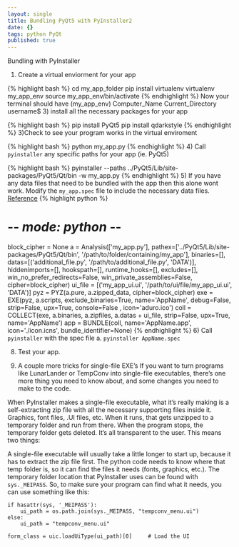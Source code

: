 ```yaml
---
layout: single
title: Bundling PyQt5 with PyInstaller2
date: {}
tags: python PyQt
published: true
---
```



Bundling with PyInstaller  
1) Create a virtual enviorment for your app   

{% highlight bash %}
cd my_app_folder
pip install virtualenv
virtualenv my_app_env
source my_app_env/bin/activate
{% endhighlight %}
Now your terminal should have (my_app_env) Computer_Name Current_Directory username$
3) install all the necessary packages for your app

{% highlight bash %}
pip install PyQt5
pip install qdarkstyle
{% endhighlight %}
3)Check to see your program works in the virtual enviroment

{% highlight bash %}
python my_app.py
{% endhighlight %}
4) Call `pyinstaller` any specific paths for your app (ie. PyQt5)

{% highlight bash %}
pyinstaller --paths ../PyQt5/Lib/site-packages/PyQt5/Qt/bin -w my_app.py
{% endhighlight %}
5) If you have any data files that need to be bundled with the app then this alone wont work. Modify the `my_app.spec` file to include the necessary data files. [Reference](http://helloworldbookblog.com/distributing-python-programs-part-2-the-harder-stuff/)
{% highlight python %}
# -*- mode: python -*-
block_cipher = None
a = Analysis(['my_app.py'],
             pathex=['../PyQt5/Lib/site-packages/PyQt5/Qt/bin', '/path/to/folder/containing/my_app'],
             binaries=[],
             datas=[('additional_file.py', '/path/to/additional_file.py', 'DATA')],
             hiddenimports=[],
             hookspath=[],
             runtime_hooks=[],
             excludes=[],
             win_no_prefer_redirects=False,
             win_private_assemblies=False,
             cipher=block_cipher)
ui_file =  [('my_app_ui.ui', '/path/to/ui/file/my_app_ui.ui', 'DATA')]
pyz = PYZ(a.pure, a.zipped_data,
             cipher=block_cipher)
exe = EXE(pyz,
          a.scripts,
          exclude_binaries=True,
          name='AppName',
          debug=False,
          strip=False,
          upx=True,
          console=False , icon='aduro.ico')
coll = COLLECT(exe,
               a.binaries,
               a.zipfiles,
               a.datas + ui_file,
               strip=False,
               upx=True,
               name='AppName')
app = BUNDLE(coll,
             name='AppName.app',
             icon='./icon.icns',
             bundle_identifier=None)
{% endhighlight %}
6) Call `pyinstaller` with the spec file
    a. `pyinstaller AppName.spec`

8) Test your app.

7) A couple more tricks for single-file EXE’s
If you want to turn programs like LunarLander or TempConv into single-file executables, there’s one more thing you need to know about, and some changes you need to make to the code.

When PyInstaller makes a single-file executable, what it’s really making is a self-extracting zip file with all the necessary supporting files inside it.  Graphics, font files, .UI files, etc.  When it runs, that gets unzipped to a temporary folder and run from there.  When the program stops, the temporary folder gets deleted.  It’s all transparent to the user.  This means two things:

A single-file executable will usually take a little longer to start up, because it has to extract the zip file first.
The python code needs to know where that temp folder is, so it can find the files it needs (fonts, graphics, etc.).
The temporary folder location that PyInstaller uses can be found with `sys._MEIPASS`.  So, to make sure your program can find what it needs, you can use something like this:

```
if hasattr(sys, '_MEIPASS'):
    ui_path = os.path.join(sys._MEIPASS, "tempconv_menu.ui")
else:
    ui_path = "tempconv_menu.ui"

form_class = uic.loadUiType(ui_path)[0]     # Load the UI
```
